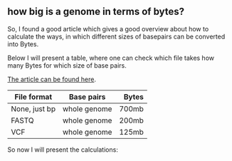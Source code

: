 ## how big is a genome in terms of bytes?

So, I found a good article which gives a good overview about how to calculate the ways, in which different sizes of basepairs can be converted into Bytes. 

Below I will present a table, where one can check which file takes how many Bytes for which size of base pairs. 


[The article can be found here](https://medium.com/precision-medicine/how-big-is-the-human-genome-e90caa3409b0). 


| File format   | Base pairs    | Bytes  |
| ------------- |:-------------:| -----:|
| None, just bp | whole genome  | 700mb |
| FASTQ         | whole genome  | 200mb |
| VCF           | whole genome  | 125mb |


So now I will present the calculations: 
